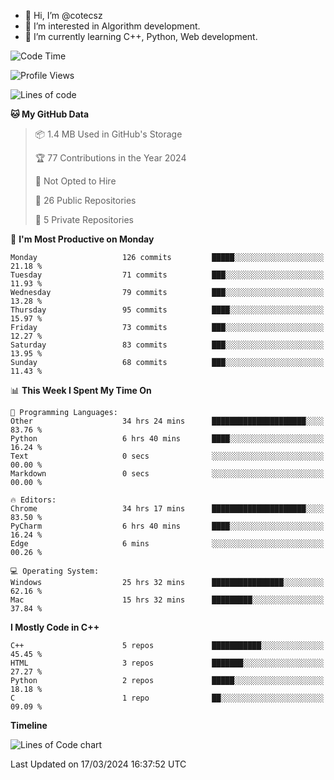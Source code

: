 - 👋 Hi, I’m @cotecsz
- 👀 I’m interested in Algorithm development.
- 🌱 I’m currently learning C++, Python, Web development.

<!---
cotecsz/cotecsz is a ✨ special ✨ repository because its `README.md` (this file) appears on your GitHub profile.
You can click the Preview link to take a look at your changes.
--->

<!--START_SECTION:waka-->
![Code Time](http://img.shields.io/badge/Code%20Time-657%20hrs%2010%20mins-blue)

![Profile Views](http://img.shields.io/badge/Profile%20Views-0-blue)

![Lines of code](https://img.shields.io/badge/From%20Hello%20World%20I%27ve%20Written-1.2%20million%20lines%20of%20code-blue)

**🐱 My GitHub Data** 

> 📦 1.4 MB Used in GitHub's Storage 
 > 
> 🏆 77 Contributions in the Year 2024
 > 
> 🚫 Not Opted to Hire
 > 
> 📜 26 Public Repositories 
 > 
> 🔑 5 Private Repositories 
 > 
📅 **I'm Most Productive on Monday** 

```text
Monday                   126 commits         █████░░░░░░░░░░░░░░░░░░░░   21.18 % 
Tuesday                  71 commits          ███░░░░░░░░░░░░░░░░░░░░░░   11.93 % 
Wednesday                79 commits          ███░░░░░░░░░░░░░░░░░░░░░░   13.28 % 
Thursday                 95 commits          ████░░░░░░░░░░░░░░░░░░░░░   15.97 % 
Friday                   73 commits          ███░░░░░░░░░░░░░░░░░░░░░░   12.27 % 
Saturday                 83 commits          ███░░░░░░░░░░░░░░░░░░░░░░   13.95 % 
Sunday                   68 commits          ███░░░░░░░░░░░░░░░░░░░░░░   11.43 % 
```


📊 **This Week I Spent My Time On** 

```text
💬 Programming Languages: 
Other                    34 hrs 24 mins      █████████████████████░░░░   83.76 % 
Python                   6 hrs 40 mins       ████░░░░░░░░░░░░░░░░░░░░░   16.24 % 
Text                     0 secs              ░░░░░░░░░░░░░░░░░░░░░░░░░   00.00 % 
Markdown                 0 secs              ░░░░░░░░░░░░░░░░░░░░░░░░░   00.00 % 

🔥 Editors: 
Chrome                   34 hrs 17 mins      █████████████████████░░░░   83.50 % 
PyCharm                  6 hrs 40 mins       ████░░░░░░░░░░░░░░░░░░░░░   16.24 % 
Edge                     6 mins              ░░░░░░░░░░░░░░░░░░░░░░░░░   00.26 % 

💻 Operating System: 
Windows                  25 hrs 32 mins      ████████████████░░░░░░░░░   62.16 % 
Mac                      15 hrs 32 mins      █████████░░░░░░░░░░░░░░░░   37.84 % 
```

**I Mostly Code in C++** 

```text
C++                      5 repos             ███████████░░░░░░░░░░░░░░   45.45 % 
HTML                     3 repos             ███████░░░░░░░░░░░░░░░░░░   27.27 % 
Python                   2 repos             █████░░░░░░░░░░░░░░░░░░░░   18.18 % 
C                        1 repo              ██░░░░░░░░░░░░░░░░░░░░░░░   09.09 % 
```



**Timeline**

![Lines of Code chart](https://raw.githubusercontent.com/cotecsz/cotecsz/master/assets/bar_graph.png)


 Last Updated on 17/03/2024 16:37:52 UTC
<!--END_SECTION:waka-->
